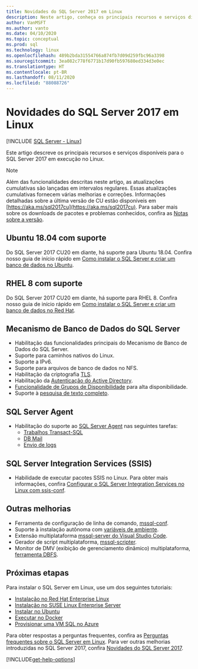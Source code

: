 ```yaml
---
title: Novidades do SQL Server 2017 em Linux
description: Neste artigo, conheça os principais recursos e serviços disponíveis para o SQL Server 2017 em execução no Linux.
author: VanMSFT
ms.author: vanto
ms.date: 04/10/2020
ms.topic: conceptual
ms.prod: sql
ms.technology: linux
ms.openlocfilehash: 489b2bda31554766a874fb7d09d259fbc96a3398
ms.sourcegitcommit: 3ea082c778f6771b17d90fb597680ed334d3e0ec
ms.translationtype: HT
ms.contentlocale: pt-BR
ms.lasthandoff: 08/11/2020
ms.locfileid: "88088726"
---
```

# <a name="whats-new-for-sql-server-2017-on-linux"></a>Novidades do SQL Server 2017 em Linux

[!INCLUDE [SQL Server - Linux](../includes/applies-to-version/sql-linux.md)]

Este artigo descreve os principais recursos e serviços disponíveis para o SQL Server 2017 em execução no Linux.

> [!NOTE]
> Além das funcionalidades descritas neste artigo, as atualizações cumulativas são lançadas em intervalos regulares. Essas atualizações cumulativas fornecem várias melhorias e correções. Informações detalhadas sobre a última versão de CU estão disponíveis em [https://aka.ms/sql2017cu](https://aka.ms/sql2017cu). Para saber mais sobre os downloads de pacotes e problemas conhecidos, confira as [Notas sobre a versão](sql-server-linux-release-notes.md).

## <a name="ubuntu-1804-supported"></a>Ubuntu 18.04 com suporte

Do SQL Server 2017 CU20 em diante, há suporte para Ubuntu 18.04. Confira nosso guia de início rápido em [Como instalar o SQL Server e criar um banco de dados no Ubuntu](quickstart-install-connect-ubuntu.md?view=sql-server-2017).

## <a name="rhel-8-supported"></a>RHEL 8 com suporte

Do SQL Server 2017 CU20 em diante, há suporte para RHEL 8. Confira nosso guia de início rápido em [Como instalar o SQL Server e criar um banco de dados no Red Hat](quickstart-install-connect-red-hat.md?view=sql-server-2017).

## <a name="sql-server-database-engine"></a>Mecanismo de Banco de Dados do SQL Server

- Habilitação das funcionalidades principais do Mecanismo de Banco de Dados do SQL Server.
- Suporte para caminhos nativos do Linux.
- Suporte a IPv6.
- Suporte para arquivos de banco de dados no NFS.
- Habilitação da criptografia [TLS](sql-server-linux-encrypted-connections.md).
- Habilitação da [Autenticação do Active Directory](sql-server-linux-active-directory-authentication.md).
- [Funcionalidade de Grupos de Disponibilidade](sql-server-linux-availability-group-overview.md) para alta disponibilidade.
- Suporte à [pesquisa de texto completo](sql-server-linux-setup-full-text-search.md).

## <a name="sql-server-agent"></a>SQL Server Agent

- Habilitação do suporte ao [SQL Server Agent](sql-server-linux-setup-sql-agent.md) nas seguintes tarefas:
  - [Trabalhos Transact-SQL](sql-server-linux-run-sql-server-agent-job.md)
  - [DB Mail](sql-server-linux-db-mail-sql-agent.md)
  - [Envio de logs](sql-server-linux-use-log-shipping.md)

## <a name="sql-server-integration-services-ssis"></a>SQL Server Integration Services (SSIS)

- Habilidade de executar pacotes SSIS no Linux. Para obter mais informações, confira [Configurar o SQL Server Integration Services no Linux com ssis-conf](sql-server-linux-configure-ssis.md).

## <a name="other-improvements"></a>Outras melhorias

- Ferramenta de configuração de linha de comando, [mssql-conf](sql-server-linux-configure-mssql-conf.md).
- Suporte à instalação autônoma com [variáveis de ambiente](sql-server-linux-configure-environment-variables.md).
- Extensão multiplataforma [mssql-server do Visual Studio Code](sql-server-linux-develop-use-vscode.md).
- Gerador de script multiplataforma, [mssql-scripter](https://github.com/Microsoft/sql-xplat-cli/blob/dev/doc/usage_guide.md).
- Monitor de DMV (exibição de gerenciamento dinâmico) multiplataforma, [ferramenta DBFS](https://github.com/Microsoft/dbfs).

## <a name="next-steps"></a>Próximas etapas

Para instalar o SQL Server em Linux, use um dos seguintes tutoriais:

- [Instalação no Red Hat Enterprise Linux](quickstart-install-connect-red-hat.md)
- [Instalação no SUSE Linux Enterprise Server](quickstart-install-connect-suse.md)
- [Instalar no Ubuntu](quickstart-install-connect-ubuntu.md)
- [Executar no Docker](quickstart-install-connect-docker.md)
- [Provisionar uma VM SQL no Azure](/azure/virtual-machines/linux/sql/provision-sql-server-linux-virtual-machine?toc=/sql/toc/toc.json)

Para obter respostas a perguntas frequentes, confira as [Perguntas frequentes sobre o SQL Server em Linux](sql-server-linux-faq.md). Para ver outras melhorias introduzidas no SQL Server 2017, confira [Novidades do SQL Server 2017](../sql-server/what-s-new-in-sql-server-2017.md).

[!INCLUDE[get-help-options](../includes/paragraph-content/get-help-options.md)]
